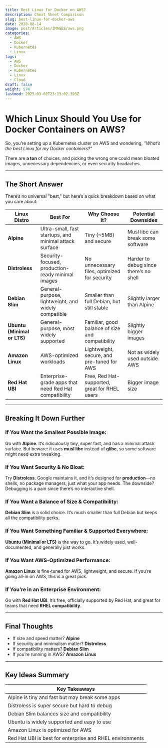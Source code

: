 ```yaml
---
title: Best Linux for Docker on AWS?
description: Cheat Sheet Comparison
slug: best-linux-for-docker-aws
date: 2020-08-14
image: post/Articles/IMAGES/aws.png
categories:
  - AWS
  - Docker
  - Kubernetes
  - Linux
tags:
  - AWS
  - Docker
  - Kubernetes
  - Linux
  - Cloud
draft: false
weight: 574
lastmod: 2025-03-02T23:13:02.393Z
---
```

# **Which Linux Should You Use for Docker Containers on AWS?**

So, you’re setting up a Kubernetes cluster on AWS and wondering, *"What’s the best Linux for my Docker containers?"*

There are **a ton** of choices, and picking the wrong one could mean bloated images, unnecessary dependencies, or even security headaches.

<!-- 
This article is your **high-level cheat sheet** to help you decide.   -->

***

## **The Short Answer**

There’s no universal "best," but here’s a quick breakdown based on what you care about:

| **Linux Distro**            | **Best For**                                           | **Why Choose It?**                               | **Potential Downsides**                |
| --------------------------- | ------------------------------------------------------ | ------------------------------------------------ | -------------------------------------- |
| **Alpine**                  | Ultra-small, fast startups, and minimal attack surface | Tiny (~5MB) and secure                           | Musl libc can break some software      |
| **Distroless**              | Security-focused, production-ready minimal images      | No unnecessary files, optimized for security     | Harder to debug since there’s no shell |
| **Debian Slim**             | General-purpose, lightweight, and widely compatible    | Smaller than full Debian, but still stable       | Slightly larger than Alpine            |
| **Ubuntu (Minimal or LTS)** | General-purpose, most widely supported                 | Familiar, good balance of size and compatibility | Slightly bigger images                 |
| **Amazon Linux**            | AWS-optimized workloads                                | Lightweight, secure, and pre-tuned for AWS       | Not as widely used outside AWS         |
| **Red Hat UBI**             | Enterprise-grade apps that need Red Hat compatibility  | Free, Red Hat-supported, great for RHEL users    | Bigger image size                      |

***

## **Breaking It Down Further**

### **If You Want the Smallest Possible Image:**

Go with **Alpine**. It’s ridiculously tiny, super fast, and has a minimal attack surface. But beware: it uses **musl libc** instead of **glibc**, so some software might need extra tweaking.

### **If You Want Security & No Bloat:**

Try **Distroless**. Google maintains it, and it’s designed for **production**—no shells, no package managers, just what your app needs. The downside? Debugging is a pain since there’s no interactive shell.

### **If You Want a Balance of Size & Compatibility:**

**Debian Slim** is a solid choice. It’s much smaller than full Debian but keeps all the compatibility perks.

### **If You Want Something Familiar & Supported Everywhere:**

**Ubuntu (Minimal or LTS)** is the way to go. It’s widely used, well-documented, and generally just works.

### **If You Want AWS-Optimized Performance:**

**Amazon Linux** is fine-tuned for AWS, lightweight, and secure. If you’re going all-in on AWS, this is a great pick.

### **If You’re in an Enterprise Environment:**

Go with **Red Hat UBI**. It’s free, officially supported by Red Hat, and great for teams that need **RHEL compatibility**.

***

## **Final Thoughts**

* If size and speed matter? **Alpine**
* If security and minimalism matter? **Distroless**
* If compatibility matters? **Debian Slim**
* If you’re running in AWS? **Amazon Linux**

***

## **Key Ideas Summary**

| **Key Takeaways**                                        |
| -------------------------------------------------------- |
| Alpine is tiny and fast but may break some apps          |
| Distroless is super secure but hard to debug             |
| Debian Slim balances size and compatibility              |
| Ubuntu is widely supported and easy to use               |
| Amazon Linux is optimized for AWS                        |
| Red Hat UBI is best for enterprise and RHEL environments |
